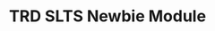 ---
title: TRD SLTS Newbie Module
redirect_to: https://docs.google.com/document/d/13coN_N-EHQYNoYImS2qX-ZXT1xeTcnoTF6-yET8zMyw/edit?usp=sharing
redirect_from: 
  - /SampleNewbieModule
  - /samplenewbiemodule
---